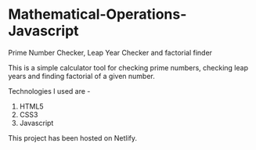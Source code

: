 # Mathematical-Operations-Javascript
Prime Number Checker, Leap Year Checker and factorial finder

This is a simple calculator tool for checking prime numbers, checking leap years and finding factorial of a given number.

Technologies I used are - 

1) HTML5
2) CSS3
3) Javascript

This project has been hosted on Netlify.
